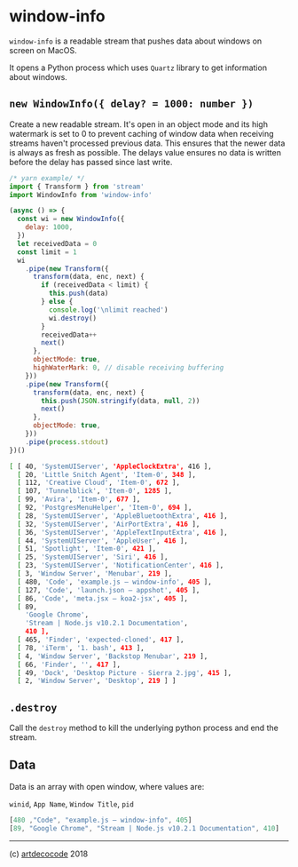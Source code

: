 # window-info

`window-info` is a readable stream that pushes data about windows on screen on MacOS.

It opens a Python process which uses `Quartz` library to get information about windows.

## `new WindowInfo({ delay? = 1000: number })`

Create a new readable stream. It's open in an object mode and its high watermark is set to 0 to prevent caching of window data when receiving streams haven't processed previous data. This ensures that the newer data is always as fresh as possible. The delays value ensures no data is written before the delay has passed since last write.

```js
/* yarn example/ */
import { Transform } from 'stream'
import WindowInfo from 'window-info'

(async () => {
  const wi = new WindowInfo({
    delay: 1000,
  })
  let receivedData = 0
  const limit = 1
  wi
    .pipe(new Transform({
      transform(data, enc, next) {
        if (receivedData < limit) {
          this.push(data)
        } else {
          console.log('\nlimit reached')
          wi.destroy()
        }
        receivedData++
        next()
      },
      objectMode: true,
      highWaterMark: 0, // disable receiving buffering
    }))
    .pipe(new Transform({
      transform(data, enc, next) {
        this.push(JSON.stringify(data, null, 2))
        next()
      },
      objectMode: true,
    }))
    .pipe(process.stdout)
})()
```

```sh
[ [ 40, 'SystemUIServer', 'AppleClockExtra', 416 ],
  [ 20, 'Little Snitch Agent', 'Item-0', 348 ],
  [ 112, 'Creative Cloud', 'Item-0', 672 ],
  [ 107, 'Tunnelblick', 'Item-0', 1285 ],
  [ 99, 'Avira', 'Item-0', 677 ],
  [ 92, 'PostgresMenuHelper', 'Item-0', 694 ],
  [ 28, 'SystemUIServer', 'AppleBluetoothExtra', 416 ],
  [ 32, 'SystemUIServer', 'AirPortExtra', 416 ],
  [ 36, 'SystemUIServer', 'AppleTextInputExtra', 416 ],
  [ 44, 'SystemUIServer', 'AppleUser', 416 ],
  [ 51, 'Spotlight', 'Item-0', 421 ],
  [ 25, 'SystemUIServer', 'Siri', 416 ],
  [ 23, 'SystemUIServer', 'NotificationCenter', 416 ],
  [ 3, 'Window Server', 'Menubar', 219 ],
  [ 480, 'Code', 'example.js — window-info', 405 ],
  [ 127, 'Code', 'launch.json — appshot', 405 ],
  [ 86, 'Code', 'meta.jsx — koa2-jsx', 405 ],
  [ 89,
    'Google Chrome',
    'Stream | Node.js v10.2.1 Documentation',
    410 ],
  [ 465, 'Finder', 'expected-cloned', 417 ],
  [ 78, 'iTerm', '1. bash', 413 ],
  [ 4, 'Window Server', 'Backstop Menubar', 219 ],
  [ 66, 'Finder', '', 417 ],
  [ 49, 'Dock', 'Desktop Picture - Sierra 2.jpg', 415 ],
  [ 2, 'Window Server', 'Desktop', 219 ] ]
```

## `.destroy`

Call the `destroy` method to kill the underlying python process and end the stream.

## Data

Data is an array with open window, where values are:

`winid`, `App Name`, `Window Title`, `pid`

```js
[480 ,"Code", "example.js — window-info", 405]
[89, "Google Chrome", "Stream | Node.js v10.2.1 Documentation", 410]
```

---

(c) [artdecocode][1] 2018

[1]: https://artdeco.bz
